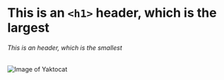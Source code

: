 # This is an `<h1>` header, which is the largest
###### This is an header, which is the smallest

![Image of Yaktocat](https://octodex.github.com/images/yaktocat.png)
